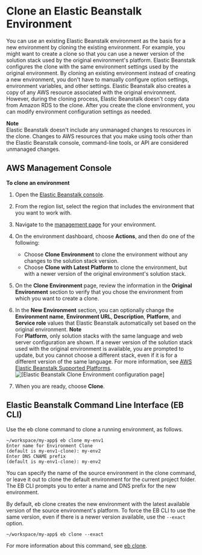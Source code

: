 # Clone an Elastic Beanstalk Environment<a name="using-features.managing.clone"></a>

You can use an existing Elastic Beanstalk environment as the basis for a new environment by cloning the existing environment\. For example, you might want to create a clone so that you can use a newer version of the solution stack used by the original environment's platform\. Elastic Beanstalk configures the clone with the same environment settings used by the original environment\. By cloning an existing environment instead of creating a new environment, you don't have to manually configure option settings, environment variables, and other settings\. Elastic Beanstalk also creates a copy of any AWS resource associated with the original environment\. However, during the cloning process, Elastic Beanstalk doesn't copy data from Amazon RDS to the clone\. After you create the clone environment, you can modify environment configuration settings as needed\.

**Note**  
Elastic Beanstalk doesn't include any unmanaged changes to resources in the clone\. Changes to AWS resources that you make using tools other than the Elastic Beanstalk console, command\-line tools, or API are considered unmanaged changes\.

## AWS Management Console<a name="using-features.managing.clone.CON"></a>

**To clone an environment**

1. Open the [Elastic Beanstalk console](https://console.aws.amazon.com/elasticbeanstalk)\.

1. From the region list, select the region that includes the environment that you want to work with\.

1. Navigate to the [management page](environments-console.md) for your environment\.

1. On the environment dashboard, choose **Actions**, and then do one of the following: 
   + Choose **Clone Environment** to clone the environment without any changes to the solution stack version\.
   + Choose **Clone with Latest Platform** to clone the environment, but with a newer version of the original environment's solution stack\.

1. On the **Clone Environment** page, review the information in the **Original Environment** section to verify that you chose the environment from which you want to create a clone\.

1. In the **New Environment** section, you can optionally change the **Environment name**, **Environment URL**, **Description**, **Platform**, and **Service role** values that Elastic Beanstalk automatically set based on the original environment\.
**Note**  
For **Platform**, only solution stacks with the same language and web server configuration are shown\. If a newer version of the solution stack used with the original environment is available, you are prompted to update, but you cannot choose a different stack, even if it is for a different version of the same language\. For more information, see [AWS Elastic Beanstalk Supported Platforms](concepts.platforms.md)\.  
![\[Elastic Beanstalk Clone Environment configuration page\]](http://docs.aws.amazon.com/elasticbeanstalk/latest/dg/images/aeb-env-clone-env-latest.png)

1. When you are ready, choose **Clone**\.

## Elastic Beanstalk Command Line Interface \(EB CLI\)<a name="using-features.managing.clone.CLI"></a>

Use the eb clone command to clone a running environment, as follows\.

```
~/workspace/my-app$ eb clone my-env1
Enter name for Environment Clone
(default is my-env1-clone): my-env2
Enter DNS CNAME prefix
(default is my-env1-clone): my-env2
```

You can specify the name of the source environment in the clone command, or leave it out to clone the default environment for the current project folder\. The EB CLI prompts you to enter a name and DNS prefix for the new environment\.

By default, eb clone creates the new environment with the latest available version of the source environment's platform\. To force the EB CLI to use the same version, even if there is a newer version available, use the `--exact` option\.

```
~/workspace/my-app$ eb clone --exact
```

For more information about this command, see [eb clone](eb3-clone.md)\.